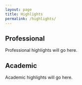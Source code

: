 ```yaml
---
layout: page
title: Highlights
permalink: /highlights/
---
```


## Professional

Professional highlights will go here.

## Academic

Academic highlights will go here.
